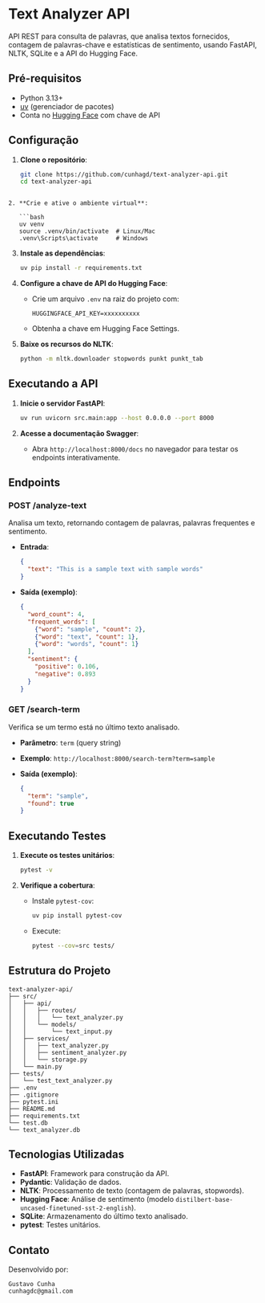 # Text Analyzer API

API REST para consulta de palavras, que analisa textos fornecidos, contagem de palavras-chave e estatísticas de sentimento, usando FastAPI, NLTK, SQLite e a API do Hugging Face.

## Pré-requisitos

- Python 3.13+
- [uv](https://github.com/astral-sh/uv) (gerenciador de pacotes)
- Conta no [Hugging Face](https://huggingface.co/) com chave de API

## Configuração

1. **Clone o repositório**:
   ```bash
   git clone https://github.com/cunhagd/text-analyzer-api.git
   cd text-analyzer-api
```

2. **Crie e ative o ambiente virtual**:

   ```bash
   uv venv
   source .venv/bin/activate  # Linux/Mac
   .venv\Scripts\activate     # Windows
   ```

3. **Instale as dependências**:

   ```bash
   uv pip install -r requirements.txt
   ```

4. **Configure a chave de API do Hugging Face**:

   - Crie um arquivo `.env` na raiz do projeto com:

     ```
     HUGGINGFACE_API_KEY=xxxxxxxxxx
     ```
   - Obtenha a chave em Hugging Face Settings.

5. **Baixe os recursos do NLTK**:

   ```bash
   python -m nltk.downloader stopwords punkt punkt_tab
   ```

## Executando a API

1. **Inicie o servidor FastAPI**:

   ```bash
   uv run uvicorn src.main:app --host 0.0.0.0 --port 8000
   ```

2. **Acesse a documentação Swagger**:

   - Abra `http://localhost:8000/docs` no navegador para testar os endpoints interativamente.

## Endpoints

### POST /analyze-text

Analisa um texto, retornando contagem de palavras, palavras frequentes e sentimento.

- **Entrada**:

  ```json
  {
    "text": "This is a sample text with sample words"
  }
  ```
- **Saída (exemplo)**:

  ```json
  {
    "word_count": 4,
    "frequent_words": [
      {"word": "sample", "count": 2},
      {"word": "text", "count": 1},
      {"word": "words", "count": 1}
    ],
    "sentiment": {
      "positive": 0.106,
      "negative": 0.893
    }
  }
  ```

### GET /search-term

Verifica se um termo está no último texto analisado.

- **Parâmetro**: `term` (query string)
- **Exemplo**: `http://localhost:8000/search-term?term=sample`
- **Saída (exemplo)**:

  ```json
  {
    "term": "sample",
    "found": true
  }
  ```

## Executando Testes

1. **Execute os testes unitários**:

   ```bash
   pytest -v
   ```

2. **Verifique a cobertura**:

   - Instale `pytest-cov`:

     ```bash
     uv pip install pytest-cov
     ```
   - Execute:

     ```bash
     pytest --cov=src tests/
     ```

## Estrutura do Projeto

```
text-analyzer-api/
├── src/
│   ├── api/
│   │   ├── routes/
│   │   │   └── text_analyzer.py
│   │   └── models/
│   │       └── text_input.py
│   ├── services/
│   │   ├── text_analyzer.py
│   │   ├── sentiment_analyzer.py
│   │   └── storage.py
│   └── main.py
├── tests/
│   └── test_text_analyzer.py
├── .env
├── .gitignore
├── pytest.ini
├── README.md
├── requirements.txt
└── test.db
└── text_analyzer.db
```

## Tecnologias Utilizadas

- **FastAPI**: Framework para construção da API.
- **Pydantic**: Validação de dados.
- **NLTK**: Processamento de texto (contagem de palavras, stopwords).
- **Hugging Face**: Análise de sentimento (modelo `distilbert-base-uncased-finetuned-sst-2-english`).
- **SQLite**: Armazenamento do último texto analisado.
- **pytest**: Testes unitários.

## Contato

Desenvolvido por:

```
Gustavo Cunha
cunhagdc@gmail.com
```
